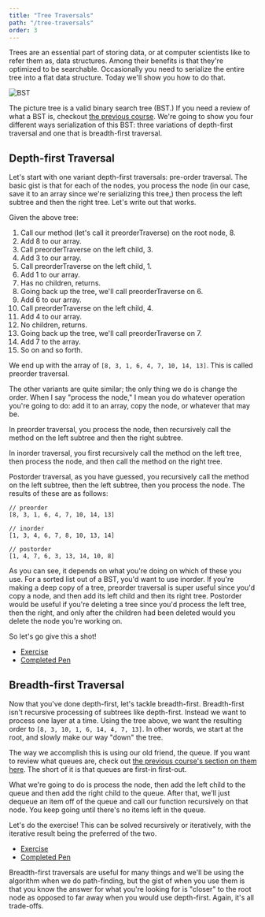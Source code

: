 ```yaml
---
title: "Tree Traversals"
path: "/tree-traversals"
order: 3
---
```


Trees are an essential part of storing data, or at computer scientists like to refer them as, data structures. Among their benefits is that they're optimized to be searchable. Occasionally you need to serialize the entire tree into a flat data structure. Today we'll show you how to do that.

![BST](./images/bst.png)

The picture tree is a valid binary search tree (BST.) If you need a review of what a BST is, checkout [the previous course][bst]. We're going to show you four different ways serialization of this BST: three variations of depth-first traversal and one that is breadth-first traversal.

## Depth-first Traversal

Let's start with one variant depth-first traversals: pre-order traversal. The basic gist is that for each of the nodes, you process the node (in our case, save it to an array since we're serializing this tree,) then process the left subtree and then the right tree. Let's write out that works.

Given the above tree:

1. Call our method (let's call it preorderTraverse) on the root node, 8.
1. Add 8 to our array.
1. Call preorderTraverse on the left child, 3.
1. Add 3 to our array.
1. Call preorderTraverse on the left child, 1.
1. Add 1 to our array.
1. Has no children, returns.
1. Going back up the tree, we'll call preorderTraverse on 6.
1. Add 6 to our array.
1. Call preorderTraverse on the left child, 4.
1. Add 4 to our array.
1. No children, returns.
1. Going back up the tree, we'll call preorderTraverse on 7.
1. Add 7 to the array.
1. So on and so forth.

We end up with the array of `[8, 3, 1, 6, 4, 7, 10, 14, 13]`. This is called preorder traversal.

The other variants are quite similar; the only thing we do is change the order. When I say "process the node," I mean you do whatever operation you're going to do: add it to an array, copy the node, or whatever that may be.

In preorder traversal, you process the node, then recursively call the method on the left subtree and then the right subtree.

In inorder traversal, you first recursively call the method on the left tree, then process the node, and then call the method on the right tree.

Postorder traversal, as you have guessed, you recursively call the method on the left subtree, then the left subtree, then you process the node. The results of these are as follows:

```
// preorder
[8, 3, 1, 6, 4, 7, 10, 14, 13]

// inorder
[1, 3, 4, 6, 7, 8, 10, 13, 14]

// postorder
[1, 4, 7, 6, 3, 13, 14, 10, 8]
```

As you can see, it depends on what you're doing on which of these you use. For a sorted list out of a BST, you'd want to use inorder. If you're making a deep copy of a tree, preorder traversal is super useful since you'd copy a node, and then add its left child and then its right tree. Postorder would be useful if you're deleting a tree since you'd process the left tree, then the right, and only after the children had been deleted would you delete the node you're working on.

So let's go give this a shot!

* [Exercise][cp-depth-first]
* [Completed Pen][cp-depth-first-answer]

## Breadth-first Traversal

Now that you've done depth-first, let's tackle breadth-first. Breadth-first isn't recursive processing of subtrees like depth-first. Instead we want to process one layer at a time. Using the tree above, we want the resulting order to `[8, 3, 10, 1, 6, 14, 4, 7, 13]`. In other words, we start at the root, and slowly make our way "down" the tree.

The way we accomplish this is using our old friend, the queue. If you want to review what queues are, check out [the previous course's section on them here][queue]. The short of it is that queues are first-in first-out.

What we're going to do is process the node, then add the left child to the queue and then add the right child to the queue. After that, we'll just dequeue an item off of the queue and call our function recursively on that node. You keep going until there's no items left in the queue.

Let's do the exercise! This can be solved recursively or iteratively, with the iterative result being the preferred of the two.

* [Exercise][cp-breadth-first]
* [Completed Pen][cp-breadth-first-answer]

Breadth-first traversals are useful for many things and we'll be using the algorithm when we do path-finding, but the gist of when you use them is that you know the answer for what you're looking for is "closer" to the root node as opposed to far away when you would use depth-first. Again, it's all trade-offs.

[bst]: https://btholt.github.io/four-semesters-of-cs/
[queue]: https://btholt.github.io/four-semesters-of-cs/
[cp-depth-first-answer]: https://codepen.io/btholt/pen/rprwwm?editors=0010
[cp-depth-first]: https://codepen.io/btholt/pen/jYpwQV?editors=0010
[cp-breadth-first-answer]: https://codepen.io/btholt/pen/WdgRrB?editors=0010
[cp-breadth-first]: https://codepen.io/btholt/pen/wpEgdb?editors=0010
